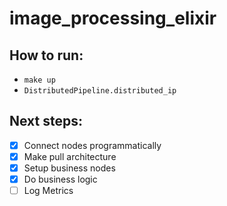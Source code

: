 # image_processing_elixir

## How to run:

- `make up`
- `DistributedPipeline.distributed_ip`

## Next steps:

- [x] Connect nodes programmatically
- [x] Make pull architecture
- [x] Setup business nodes
- [x] Do business logic
- [ ] Log Metrics
